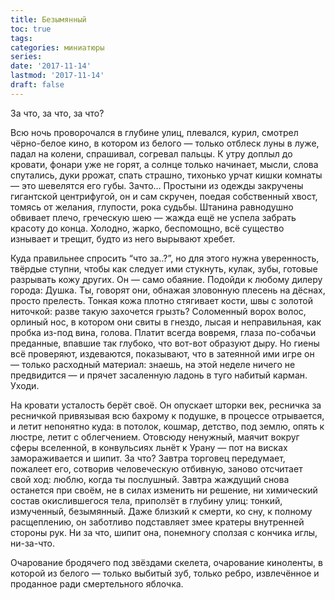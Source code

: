 ```yaml
---
title: Безымянный
toc: true
tags:
categories: миниатюры
series:
date: '2017-11-14'
lastmod: '2017-11-14'
draft: false
---
```


<!--more-->

За что, за что, за что?

Всю ночь проворочался в глубине улиц, плевался, курил, смотрел чёрно-белое кино, в котором из белого — только отблеск луны в луже, падал на колени, спрашивал, согревал пальцы. К утру доплыл до кровати, фонари уже не горят, а солнце только начинает, мысли, слова спутались, дуки ррожат, спать страшно, тихонько урчат кишки комнаты — это шевелятся его губы. Зачто… Простыни из одежды закручены гигантской центрифугой, он и сам скручен, поедая собственный хвост, томясь от желания, глупости, рока судьбы. Штанина равнодушно обвивает плечо, греческую шею — жажда ещё не успела забрать красоту до конца. Холодно, жарко, беспомощно, всё существо изнывает и трещит, будто из него вырывают хребет.

Куда правильнее спросить “что за..?”, но для этого нужна уверенность, твёрдые ступни, чтобы как следует ими стукнуть, кулак, зубы, готовые разрывать кожу других. Он — само обаяние. Подойди к любому дилеру города: Душка. Ты, говорят они, обнажая зловонную плесень на дёснах, просто прелесть. Тонкая кожа плотно стягивает кости, швы с золотой ниточкой: разве такую захочется грызть? Соломенный ворох волос, орлиный нос, в котором они свиты в гнездо, лысая и неправильная, как пробка из-под вина, голова. Платит всегда вовремя, глаза по-собачьи преданные, впавшие так глубоко, что вот-вот образуют дыру. Но гиены всё проверяют, издеваются, показывают, что в затеянной ими игре он — только расходный материал: знаешь, на этой неделе ничего не предвидится — и прячет засаленную ладонь в туго набитый карман. Уходи.

На кровати усталость берёт своё. Он опускает шторки век, ресничка за ресничкой привязывая всю бахрому к подушке, в процессе отрывается, и летит непонятно куда: в потолок, кошмар, детство, под землю, опять к люстре, летит с облегчением. Отовсюду ненужный, маячит вокруг сферы вселенной, в конвульсиях льнёт к Урану — пот на висках замораживается и шипит. За что? Завтра торговец передумает, пожалеет его, сотворив человеческую отбивную, заново отсчитает свой ход: люблю, когда ты послушный. Завтра жаждущий снова останется при своём, не в силах изменить ни решение, ни химический состав окислившегося тела, приползёт в глубину улиц: тонкий, измученный, безымянный. Даже близкий к смерти, ко сну, к полному расщеплению, он заботливо подставляет змее кратеры внутренней стороны рук. Ни за что, шипит она, понемногу сползая с кончика иглы, ни-за-что.

Очарование бродячего под звёздами скелета, очарование киноленты, в которой из белого — только выбитый зуб, только ребро, извлечённое и проданное ради смертельного яблочка.
